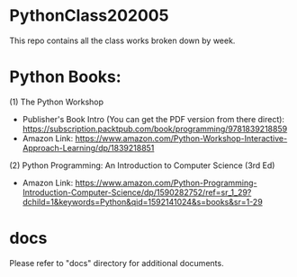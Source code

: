 # PythonClass202005

This repo contains all the class works broken down by week.

# Python Books:


(1) The Python Workshop
* Publisher's Book Intro (You can get the PDF version from there direct):
    https://subscription.packtpub.com/book/programming/9781839218859
* Amazon Link:
    https://www.amazon.com/Python-Workshop-Interactive-Approach-Learning/dp/1839218851

(2) Python Programming: An Introduction to Computer Science (3rd Ed)
* Amazon Link:
    https://www.amazon.com/Python-Programming-Introduction-Computer-Science/dp/1590282752/ref=sr_1_29?dchild=1&keywords=Python&qid=1592141024&s=books&sr=1-29

# docs
Please refer to "docs" directory for additional documents.